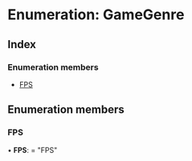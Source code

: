 
# Enumeration: GameGenre

## Index

### Enumeration members

* [FPS](_util_constants_.gamegenre.md#fps)

## Enumeration members

### <a id="fps" name="fps"></a>  FPS

• **FPS**: = "FPS"
